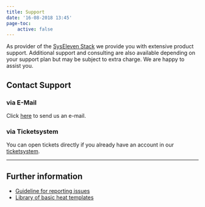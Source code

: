 ```yaml
---
title: Support
date: '16-08-2018 13:45'
page-toc:
    active: false
---
```


As provider of the [SysEleven Stack](https://www.syseleven.de/produkte-services/syseleven-stack/) we provide you with extensive product support.
Additional support and consulting are also available depending on your support plan but may be subject to extra charge.
We are happy to assist you.

## Contact Support

### via E-Mail

Click <a href="mailto:support@syseleven.de?subject=# Problem description&body=Problem%20Status%3A%0Aongoing%20/%20occasionally%20/%20regularly%0A%0ATime%20and%20Date%20of%20first%20occurrence%3A%0ADD.MM.YYYY%20-%20HH%3AMM%3ASS%0A%0ATime%20and%20Date%20of%20last%20occurrence%3A%0ADD.MM.YYYY%20-%20HH%3AMM%3ASS%0A%0AID%28s%29%20of%20affected%20instance%28s%29%3A%0A-%20%23ID%0A-%20%23ID%0A%0AID%28s%29%20Stack%28s%29%20affected%20%28if%20used%29%3A%0A-%20%23ID%0A-%20%23ID%0A%0AProblem%20description%3A%0A-%20What%20happened%3F%0A-%20What%20did%20you%20expect%20to%20happen%3F%0A%0A-%20How%20often%20does%20the%20problem%20occur%3F%0A-%20Does%20the%20problem%20occur%20under%20specific%20circumstances%3F%0A-%20Suggestions%20on%20how%20to%20reproduce%20the%20problem%3F">here</a> to send us an e-mail.

### via Ticketsystem

You can open tickets directly if you already have an account in our [ticketsystem](https://helpdesk.syseleven.de/).

---

## Further information

* [Guideline for reporting issues](01.issue-reporting-guideline/default.en.md)
* [Library of basic heat templates](https://github.com/syseleven/heat-examples)
